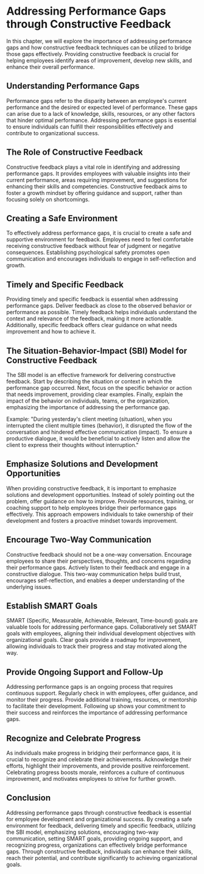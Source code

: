 Addressing Performance Gaps through Constructive Feedback
==================================================================

In this chapter, we will explore the importance of addressing performance gaps and how constructive feedback techniques can be utilized to bridge those gaps effectively. Providing constructive feedback is crucial for helping employees identify areas of improvement, develop new skills, and enhance their overall performance.

Understanding Performance Gaps
------------------------------

Performance gaps refer to the disparity between an employee's current performance and the desired or expected level of performance. These gaps can arise due to a lack of knowledge, skills, resources, or any other factors that hinder optimal performance. Addressing performance gaps is essential to ensure individuals can fulfill their responsibilities effectively and contribute to organizational success.

The Role of Constructive Feedback
---------------------------------

Constructive feedback plays a vital role in identifying and addressing performance gaps. It provides employees with valuable insights into their current performance, areas requiring improvement, and suggestions for enhancing their skills and competencies. Constructive feedback aims to foster a growth mindset by offering guidance and support, rather than focusing solely on shortcomings.

Creating a Safe Environment
---------------------------

To effectively address performance gaps, it is crucial to create a safe and supportive environment for feedback. Employees need to feel comfortable receiving constructive feedback without fear of judgment or negative consequences. Establishing psychological safety promotes open communication and encourages individuals to engage in self-reflection and growth.

Timely and Specific Feedback
----------------------------

Providing timely and specific feedback is essential when addressing performance gaps. Deliver feedback as close to the observed behavior or performance as possible. Timely feedback helps individuals understand the context and relevance of the feedback, making it more actionable. Additionally, specific feedback offers clear guidance on what needs improvement and how to achieve it.

The Situation-Behavior-Impact (SBI) Model for Constructive Feedback
-------------------------------------------------------------------

The SBI model is an effective framework for delivering constructive feedback. Start by describing the situation or context in which the performance gap occurred. Next, focus on the specific behavior or action that needs improvement, providing clear examples. Finally, explain the impact of the behavior on individuals, teams, or the organization, emphasizing the importance of addressing the performance gap.

Example: "During yesterday's client meeting (situation), when you interrupted the client multiple times (behavior), it disrupted the flow of the conversation and hindered effective communication (impact). To ensure a productive dialogue, it would be beneficial to actively listen and allow the client to express their thoughts without interruption."

Emphasize Solutions and Development Opportunities
-------------------------------------------------

When providing constructive feedback, it is important to emphasize solutions and development opportunities. Instead of solely pointing out the problem, offer guidance on how to improve. Provide resources, training, or coaching support to help employees bridge their performance gaps effectively. This approach empowers individuals to take ownership of their development and fosters a proactive mindset towards improvement.

Encourage Two-Way Communication
-------------------------------

Constructive feedback should not be a one-way conversation. Encourage employees to share their perspectives, thoughts, and concerns regarding their performance gaps. Actively listen to their feedback and engage in a constructive dialogue. This two-way communication helps build trust, encourages self-reflection, and enables a deeper understanding of the underlying issues.

Establish SMART Goals
---------------------

SMART (Specific, Measurable, Achievable, Relevant, Time-bound) goals are valuable tools for addressing performance gaps. Collaboratively set SMART goals with employees, aligning their individual development objectives with organizational goals. Clear goals provide a roadmap for improvement, allowing individuals to track their progress and stay motivated along the way.

Provide Ongoing Support and Follow-Up
-------------------------------------

Addressing performance gaps is an ongoing process that requires continuous support. Regularly check in with employees, offer guidance, and monitor their progress. Provide additional training, resources, or mentorship to facilitate their development. Following up shows your commitment to their success and reinforces the importance of addressing performance gaps.

Recognize and Celebrate Progress
--------------------------------

As individuals make progress in bridging their performance gaps, it is crucial to recognize and celebrate their achievements. Acknowledge their efforts, highlight their improvements, and provide positive reinforcement. Celebrating progress boosts morale, reinforces a culture of continuous improvement, and motivates employees to strive for further growth.

Conclusion
----------

Addressing performance gaps through constructive feedback is essential for employee development and organizational success. By creating a safe environment for feedback, delivering timely and specific feedback, utilizing the SBI model, emphasizing solutions, encouraging two-way communication, setting SMART goals, providing ongoing support, and recognizing progress, organizations can effectively bridge performance gaps. Through constructive feedback, individuals can enhance their skills, reach their potential, and contribute significantly to achieving organizational goals.

